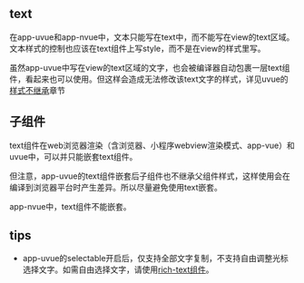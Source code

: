 ## text

<!-- UTSCOMJSON.text.description -->

在app-uvue和app-nvue中，文本只能写在text中，而不能写在view的text区域。文本样式的控制也应该在text组件上写style，而不是在view的样式里写。

虽然app-uvue中写在view的text区域的文字，也会被编译器自动包裹一层text组件，看起来也可以使用。但这样会造成无法修改该text文字的样式，详见uvue的[样式不继承](uni-app-x/css/README.md#stylenoextends)章节

<!-- UTSCOMJSON.text.attrubute -->

<!-- UTSCOMJSON.text.event -->

<!-- UTSCOMJSON.text.example -->

<!-- UTSCOMJSON.text.compatibility -->

## 子组件

text组件在web浏览器渲染（含浏览器、小程序webview渲染模式、app-vue）和uvue中，可以并只能嵌套text组件。

但注意，app-uvue的text组件嵌套后子组件也不继承父组件样式，这样使用会在编译到浏览器平台时产生差异。所以尽量避免使用text嵌套。

app-nvue中，text组件不能嵌套。

<!-- UTSCOMJSON.text.children -->

<!-- UTSCOMJSON.text.reference -->

## tips
- app-uvue的selectable开启后，仅支持全部文字复制，不支持自由调整光标选择文字。如需自由选择文字，请使用[rich-text组件](rich-text.md)。
